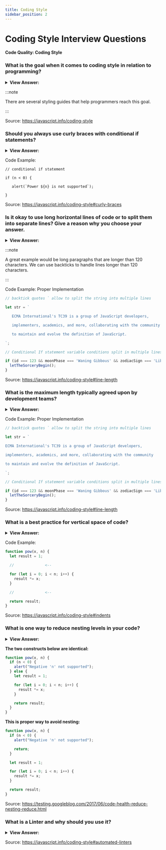 ```yaml
---
title: Coding Style
sidebar_position: 2
---
```


# Coding Style Interview Questions

**Code Quality: Coding Style**

<head>
  <title>Coding Style - JavaScript Interview Questions & Answers</title>
  <meta charSet="utf-8" />
</head>

### What is the goal when it comes to coding style in relation to programming?

<details>
  <summary><strong>View Answer:</strong></summary>
  <div>
  <div><strong>Interview Response:</strong> The goal is to take a complex task and code it in a way that is both correct and human-readable.
</div>
  </div>
</details>

:::note

There are several styling guides that help programmers reach this goal.

:::

Source: <https://javascript.info/coding-style>

### Should you always use curly braces with conditional if statements?

<details>
  <summary><strong>View Answer:</strong></summary>
  <div>
  <div><strong>Interview Response:</strong> Yes, it is a best practice and makes code more readable.
</div>
  </div>
</details>

Code Example:

```JS
// conditional if statement

if (n < 0) {

   alert(`Power ${n} is not supported`);

}
```

Source: <https://javascript.info/coding-style#curly-braces>

### Is it okay to use long horizontal lines of code or to split them into separate lines? Give a reason why you choose your answer.

<details>
  <summary><strong>View Answer:</strong></summary>
  <div>
  <div><strong>Interview Response:</strong> Professional JavaScript developers prefer separate lines because they are more readable.
</div>
  </div>
</details>

:::note

A great example would be long paragraphs that are longer than 120 characters. We can use backticks to handle lines longer than 120 characters.

:::

Code Example: Proper Implementation

```js
// backtick quotes ` allow to split the string into multiple lines

let str = `

   ECMA International's TC39 is a group of JavaScript developers,

   implementers, academics, and more, collaborating with the community

   to maintain and evolve the definition of JavaScript.

`;

// Conditional If statement variable conditions split in multiple lines

if (id === 123 && moonPhase === 'Waning Gibbous' && zodiacSign === 'Libra') {
  letTheSorceryBegin();
}
```

Source: <https://javascript.info/coding-style#line-length>

### What is the maximum length typically agreed upon by development teams?

<details>
  <summary><strong>View Answer:</strong></summary>
  <div>
  <div><strong>Interview Response:</strong> The maximum length typically agreed upon by dev teams is between 80 to 120 characters.
</div>
  </div>
</details>

Code Example: Proper Implementation

```js
// backtick quotes ` allow to split the string into multiple lines

let str = `

ECMA International's TC39 is a group of JavaScript developers,

implementers, academics, and more, collaborating with the community

to maintain and evolve the definition of JavaScript.

`;

// Conditional If statement variable conditions split in multiple lines

if (id === 123 && moonPhase === 'Waning Gibbous' && zodiacSign === 'Libra') {
  letTheSorceryBegin();
}
```

Source: <https://javascript.info/coding-style#line-length>

### What is a best practice for vertical space of code?

<details>
  <summary><strong>View Answer:</strong></summary>
  <div>
  <div><strong>Interview Response:</strong> A best practice is to divide each code action by a line space to keep your code readable.
</div>
  </div>
</details>

Code Example:

```js
function pow(x, n) {
  let result = 1;

  //              <--

  for (let i = 0; i < n; i++) {
    result *= x;
  }

  //              <--

  return result;
}
```

Source: <https://javascript.info/coding-style#indents>

### What is one way to reduce nesting levels in your code?

<details>
  <summary><strong>View Answer:</strong></summary>
  <div>
  <div><strong>Interview Response:</strong> A great way to reduce nesting levels is handling minimum conditions early. The goal is to reduce nested code blocks that isolate variable access. The benefits of writing code in this fashion are increased readability and faster code because of early conditional error checks. If, the code fails early then it is handled without continuity.<br /><br />
  <strong>Here are some rules of thumb for reducing nesting in your code:</strong><br /><br />
  <ol>
    <li>Keep conditional blocks short. It increases readability by keeping things local.</li>
    <li>Consider refactoring when your loops and branches that are more than 2 levels deep.</li>
    <li>Think about moving nested logic into separate functions. For example, if you need to loop through a list of objects that each contain a list (such as a protocol buffer with repeated fields), you can define a function to process each object instead of using a double nested loop.</li>
  </ol>
</div>
  </div>
</details>

**The two constructs below are identical:**

```js
function pow(x, n) {
  if (n < 0) {
    alert("Negative 'n' not supported");
  } else {
    let result = 1;

    for (let i = 0; i < n; i++) {
      result *= x;
    }

    return result;
  }
}
```

**This is proper way to avoid nesting:**

```js
function pow(x, n) {
  if (n < 0) {
    alert("Negative 'n' not supported");

    return;
  }

  let result = 1;

  for (let i = 0; i < n; i++) {
    result *= x;
  }

  return result;
}
```

Source: <https://testing.googleblog.com/2017/06/code-health-reduce-nesting-reduce.html>

### What is a Linter and why should you use it?

<details>
  <summary><strong>View Answer:</strong></summary>
  <div>
  <div><strong>Interview Response:</strong> Linters are tools that can automatically check the style of your code and make improving suggestions. The great thing about them is that style-checking can also find some bugs, like typos in variable or function names. Because of this feature, using a linter is recommended even if you do not want to stick to one particular “code style”.
</div>
  </div>
</details>

Source: <https://javascript.info/coding-style#automated-linters>
